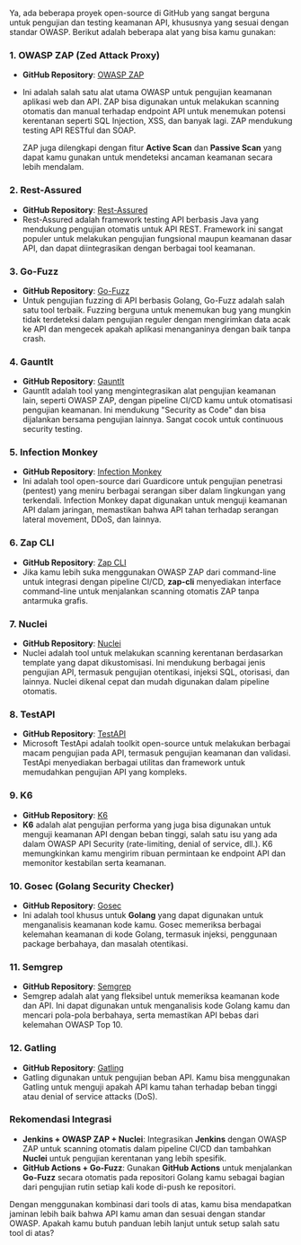 Ya, ada beberapa proyek open-source di GitHub yang sangat berguna untuk pengujian dan testing keamanan API, khususnya yang sesuai dengan standar OWASP. Berikut adalah beberapa alat yang bisa kamu gunakan:

### 1. **OWASP ZAP (Zed Attack Proxy)**
- **GitHub Repository**: [OWASP ZAP](https://github.com/zaproxy/zaproxy)
- Ini adalah salah satu alat utama OWASP untuk pengujian keamanan aplikasi web dan API. ZAP bisa digunakan untuk melakukan scanning otomatis dan manual terhadap endpoint API untuk menemukan potensi kerentanan seperti SQL Injection, XSS, dan banyak lagi. ZAP mendukung testing API RESTful dan SOAP.

  ZAP juga dilengkapi dengan fitur **Active Scan** dan **Passive Scan** yang dapat kamu gunakan untuk mendeteksi ancaman keamanan secara lebih mendalam.

### 2. **Rest-Assured**
- **GitHub Repository**: [Rest-Assured](https://github.com/rest-assured/rest-assured)
- Rest-Assured adalah framework testing API berbasis Java yang mendukung pengujian otomatis untuk API REST. Framework ini sangat populer untuk melakukan pengujian fungsional maupun keamanan dasar API, dan dapat diintegrasikan dengan berbagai tool keamanan.

### 3. **Go-Fuzz**
- **GitHub Repository**: [Go-Fuzz](https://github.com/dvyukov/go-fuzz)
- Untuk pengujian fuzzing di API berbasis Golang, Go-Fuzz adalah salah satu tool terbaik. Fuzzing berguna untuk menemukan bug yang mungkin tidak terdeteksi dalam pengujian reguler dengan mengirimkan data acak ke API dan mengecek apakah aplikasi menanganinya dengan baik tanpa crash.

### 4. **Gauntlt**
- **GitHub Repository**: [Gauntlt](https://github.com/gauntlt/gauntlt)
- Gauntlt adalah tool yang mengintegrasikan alat pengujian keamanan lain, seperti OWASP ZAP, dengan pipeline CI/CD kamu untuk otomatisasi pengujian keamanan. Ini mendukung "Security as Code" dan bisa dijalankan bersama pengujian lainnya. Sangat cocok untuk continuous security testing.

### 5. **Infection Monkey**
- **GitHub Repository**: [Infection Monkey](https://github.com/guardicore/monkey)
- Ini adalah tool open-source dari Guardicore untuk pengujian penetrasi (pentest) yang meniru berbagai serangan siber dalam lingkungan yang terkendali. Infection Monkey dapat digunakan untuk menguji keamanan API dalam jaringan, memastikan bahwa API tahan terhadap serangan lateral movement, DDoS, dan lainnya.

### 6. **Zap CLI**
- **GitHub Repository**: [Zap CLI](https://github.com/Grunny/zap-cli)
- Jika kamu lebih suka menggunakan OWASP ZAP dari command-line untuk integrasi dengan pipeline CI/CD, **zap-cli** menyediakan interface command-line untuk menjalankan scanning otomatis ZAP tanpa antarmuka grafis.

### 7. **Nuclei**
- **GitHub Repository**: [Nuclei](https://github.com/projectdiscovery/nuclei)
- Nuclei adalah tool untuk melakukan scanning kerentanan berdasarkan template yang dapat dikustomisasi. Ini mendukung berbagai jenis pengujian API, termasuk pengujian otentikasi, injeksi SQL, otorisasi, dan lainnya. Nuclei dikenal cepat dan mudah digunakan dalam pipeline otomatis.

### 8. **TestAPI**
- **GitHub Repository**: [TestAPI](https://github.com/microsoft/TestApi)
- Microsoft TestApi adalah toolkit open-source untuk melakukan berbagai macam pengujian pada API, termasuk pengujian keamanan dan validasi. TestApi menyediakan berbagai utilitas dan framework untuk memudahkan pengujian API yang kompleks.

### 9. **K6**
- **GitHub Repository**: [K6](https://github.com/grafana/k6)
- **K6** adalah alat pengujian performa yang juga bisa digunakan untuk menguji keamanan API dengan beban tinggi, salah satu isu yang ada dalam OWASP API Security (rate-limiting, denial of service, dll.). K6 memungkinkan kamu mengirim ribuan permintaan ke endpoint API dan memonitor kestabilan serta keamanan.

### 10. **Gosec (Golang Security Checker)**
- **GitHub Repository**: [Gosec](https://github.com/securego/gosec)
- Ini adalah tool khusus untuk **Golang** yang dapat digunakan untuk menganalisis keamanan kode kamu. Gosec memeriksa berbagai kelemahan keamanan di kode Golang, termasuk injeksi, penggunaan package berbahaya, dan masalah otentikasi.

### 11. **Semgrep**
- **GitHub Repository**: [Semgrep](https://github.com/returntocorp/semgrep)
- Semgrep adalah alat yang fleksibel untuk memeriksa keamanan kode dan API. Ini dapat digunakan untuk menganalisis kode Golang kamu dan mencari pola-pola berbahaya, serta memastikan API bebas dari kelemahan OWASP Top 10.

### 12. **Gatling**
- **GitHub Repository**: [Gatling](https://github.com/gatling/gatling)
- Gatling digunakan untuk pengujian beban API. Kamu bisa menggunakan Gatling untuk menguji apakah API kamu tahan terhadap beban tinggi atau denial of service attacks (DoS).

### Rekomendasi Integrasi
- **Jenkins + OWASP ZAP + Nuclei**: Integrasikan **Jenkins** dengan OWASP ZAP untuk scanning otomatis dalam pipeline CI/CD dan tambahkan **Nuclei** untuk pengujian kerentanan yang lebih spesifik.
- **GitHub Actions + Go-Fuzz**: Gunakan **GitHub Actions** untuk menjalankan **Go-Fuzz** secara otomatis pada repositori Golang kamu sebagai bagian dari pengujian rutin setiap kali kode di-push ke repositori.

Dengan menggunakan kombinasi dari tools di atas, kamu bisa mendapatkan jaminan lebih baik bahwa API kamu aman dan sesuai dengan standar OWASP. Apakah kamu butuh panduan lebih lanjut untuk setup salah satu tool di atas?